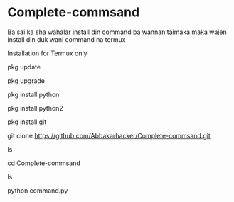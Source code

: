 # Complete-commsand
Ba sai ka sha wahalar install din command ba wannan taimaka maka wajen install din duk wani command na termux 

Installation for Termux only 

pkg update 

pkg upgrade 

pkg install python 

pkg install python2 

pkg install git 

git clone https://github.com/Abbakarhacker/Complete-commsand.git

ls

cd Complete-commsand

ls

python command.py
